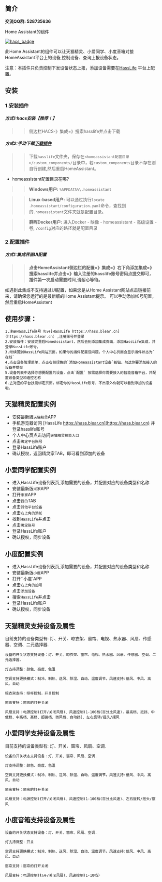 ## 简介

**交流QQ群: 528735636**

Home Assistant的组件

[![hacs_badge](https://img.shields.io/badge/HACS-Custom-41BDF5.svg?style=for-the-badge)](https://github.com/hacs/integration)

此Home Assistant的组件可以让天猫精灵、小爱同学、小度音箱对接HomeAssistant平台上的设备,控制设备、查询上报设备状态。

注意：本插件只负责控制下发设备状态上报，添加设备需要在[HassLife](https://hass.blear.cn) 平台上配置。

## 安装

### 1.安装插件

##### 方式1:hacs安装【推荐！】
>>侧边栏HACS-》集成=》搜索hasslife并点击下载

##### 方式2:手动下载[下载插件](https://gitee.com/blear/HassLife)
>>下载`hasslife`文件夹，保存在`<homeassistant配置目录>/custom_components/`目录中，若`custom_components`目录不存在则自行创建,然后重启HomeAssistant。
- homeassistant配置目录在哪?

>>**Windows用户:** `%APPDATA%\.homeassistant`

>>**Linux-based用户:** 可以通过执行`locate .homeassistant/configuration.yaml`命令，查找到的`.homeassistant`文件夹就是配置目录。

>>**群晖Docker用户:** 进入Docker - 映像 - homeassistant - 高级设置 - 卷, `/config`对应的路径就是配置目录


### 2.配置插件
##### 方式1:集成界面UI配置
>>**点击HomeAssistant侧边栏的配置=》集成=》右下角添加集成=》搜索hasslife并点击=》输入注册的hasslife账号密码点提交即可，插件第一次启动需要时间,请耐心等待。**

如遇到此集成不支持通过UI配置，如果您是从Home Assistant网站点击链接前来，请确保您运行的是最新版的Home Assistant提示。
可以手动添加帐号配置，然后重启HomeAssistent

## 使用步骤：
	1.注册HassLife账号 打开[HassLife https://hass.blear.cn](https://hass.blear.cn) ,注册账号并登录
	2.安装插件：安装完重启HomeAssistant，然后去到添加集成页面，添加HassLife集成，并登录HassLife账号。
	3.继续回到HassLife网站页面，如果你的插件配置没问题，个人中心页面会显示插件状态为`在线`
	4.点击设备管理菜单，点击右侧绿色的`添加Homeassistant设备`按钮，勾选你要添加接入的设备并提交
	5.设备列表中选择你想要配置的设备，点击`配置` 按需选择你需要接入的智能音箱平台，并配置设备类型和语控名称
	6.去对应的平台技能绑定页面，绑定你的HassLife账号，不出意外你就可以看到添加的设备啦。

## 天猫精灵配置实例
* 安装最新版`天猫精灵`APP
* 手机游览器访问 [HassLife https://hass.blear.cn](https://hass.blear.cn) 并登录hasslife账号
* 个人中心页点击访问`天猫精灵技能入口`
* 点击`绑定平台账号`
* 登录HassLife账户
* 确认授权，返回精灵家TAB，即可看到添加的设备

## 小爱同学配置实例
* 进入HassLife设备列表页,添加需要的设备，并配置对应的设备类型和名称
* 安装最新版`米家`APP
* 打开`米家`APP
* 点击`我的`TAB
* 点击`其他平台设备`
* 点击`右上角的添加`
* 找到`HassLife`并点击
* 点击`绑定账号`
* 登录HassLife账户
* 确认授权，同步设备

## 小度配置实例
* 进入HassLife设备列表页,添加需要的设备，并配置对应的设备类型和名称
* 安装最新版`小度`APP
* 打开``小度`APP
* 点击`右上角的加号`
* 点击`添加设备`
* 搜索`HassLife`并点击
* 登录HassLife账户
* 确认授权，同步设备

## 天猫精灵支持设备及属性

目前支持的设备类型有: 灯、开关、晾衣架、窗帘、电视、热水器、风扇、传感器、空调、二元选择器.

    设备的开关状态支持设备：灯、开关、晾衣架、窗帘、电视、热水器、风扇、传感器、空调、二元选择器.
    
    灯支持调整：颜色、亮度、色温
    
    空调支持更换模式：制冷、制热、送风、除湿、自动、温度调节。风速支持:低风、中风、高风、自动
    
	晾衣架支持：晾杆控制，开关控制
    
	窗帘支持：窗帘的打开关闭
    
	风扇支持：电源控制(打开/关闭风扇)、风速控制(1-100档(百分比风速)，最高档、抵挡、中低档、中高档、高档、超强档、微风档、自动挡)、左右旋转/摇头/摆风



## 小爱同学支持设备及属性

目前支持的设备类型有: 灯、开关、窗帘、风扇、空调.

    设备的开关状态支持设备：灯、开关、窗帘、风扇、空调.
    
	灯支持调整：颜色、亮度、色温
    
	空调支持更换模式：制冷、制热、送风、除湿、自动、温度调节。风速支持:低风、中风、高风、自动
    
	窗帘支持：窗帘的打开关闭
    
	风扇支持：电源控制(打开/关闭风扇)、风速控制(1-100档(百分比风速)、左右旋转/摇头/摆风
	

	
## 小度音箱支持设备及属性

    设备的开关状态支持设备：灯、开关、窗帘、风扇、空调.
    
	灯支持调整：开关
    
	空调支持更换模式：制冷、制热、送风、除湿、自动、温度调节。风速支持:低风、中风、高风、自动
    
	窗帘支持：窗帘的打开关闭
    
	风扇支持：电源控制(打开/关闭风扇)、风速控制(1-10档)
